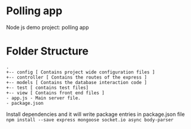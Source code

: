 # Polling app
Node js demo project: polling app

# Folder Structure
```
.
+-- config [ Contains project wide configuration files ]
+-- controller [ Contains the routes of the express ]
+-- models [ Contains the database interaction code ]
+-- test [ contains test files]
+-- view [ Contains front end files ]
- app.js - Main server file.
- package.json

```

Install dependencies and it will write package entries in package.json file
`npm install --save express mongoose socket.io async body-parser`